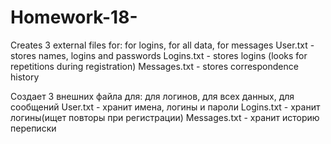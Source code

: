 # Homework-18-

Creates 3 external files for: for logins, for all data, for messages 
User.txt - stores names, logins and passwords 
Logins.txt - stores logins (looks for repetitions during registration) 
Messages.txt - stores correspondence history

Создает 3 внешних файла для: для логинов, для всех данных, для сообщений
User.txt - хранит имена, логины и пароли
Logins.txt - хранит логины(ищет повторы при регистрации)
Messages.txt - хранит историю переписки
